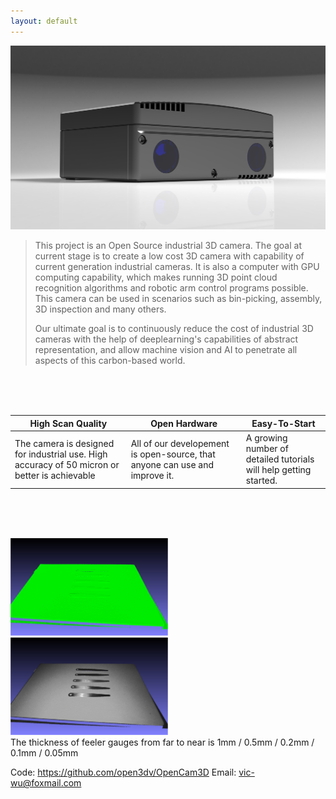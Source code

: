 ```yaml
---
layout: default
---
```


![DF8](images/DF8.jpg)

> This project is an Open Source industrial 3D camera. The goal at current stage is to create a low cost 3D camera with capability of current generation industrial cameras. It is also a computer with GPU computing capability, which makes running 3D point cloud recognition algorithms and robotic arm control programs possible. This camera can be used in scenarios such as bin-picking, assembly, 3D inspection and many others. 
> 
> Our ultimate goal is to continuously reduce the cost of industrial 3D cameras with the help of deeplearning's capabilities of abstract representation, and allow machine vision and AI to penetrate all aspects of this carbon-based world.
> 

  
<br/><br/><br/>
  

| High Scan Quality  | Open Hardware | Easy-To-Start |
| ----- | ----- | ------- | 
| The camera is designed for industrial use. High accuracy of 50 micron or better is achievable |  All of our developement is open-source, that anyone can use and improve it.   |  A growing number of detailed tutorials will help getting started.   |
  
  
<br/><br/><br/>

<img src="images/show_1_1.png" width="50%">
<img src="images/show_1_2.png" width="50%">
<br/>
The thickness of feeler gauges from far to near is 1mm / 0.5mm / 0.2mm / 0.1mm / 0.05mm

Code: <https://github.com/open3dv/OpenCam3D>
Email: <vic-wu@foxmail.com>
